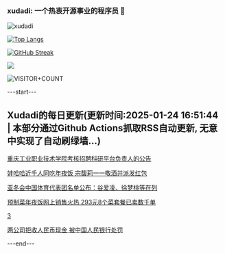 ### xudadi: 一个热衷开源事业的程序员 👋

![xudadi](https://github-readme-stats-git-masterorgs-github-readme-stats-team.vercel.app/api?username=xudadi)

[![Top Langs](https://github-readme-stats.vercel.app/api/top-langs/?username=xudadi)](https://github.com/anuraghazra/github-readme-stats)

[![GitHub Streak](https://streak-stats.demolab.com?user=xudadi&locale=zh_Hans)](https://git.io/streak-stats)

![](https://raw.githubusercontent.com/xudadi/xudadi/main/assets/github-contribution-grid-snake.svg)

![VISITOR+COUNT](https://komarev.com/ghpvc/?username=xudadi&label=VISITOR+COUNT)


---start---

## Xudadi的每日更新(更新时间:2025-01-24 16:51:44 | 本部分通过Github Actions抓取RSS自动更新, 无意中实现了自动刷绿墙...)

[重庆工业职业技术学院考核招聘科研平台负责人的公告](https://www.gongkaoleida.com/article/2275092)

[娃哈哈近千人同吃年夜饭 宗馥莉一一敬酒并派发红包](https://m.163.com/news/article/JMKF7V640514R9P4.html)

[亚冬会中国体育代表团名单公布：谷爱凌、徐梦桃等在列](https://m.163.com/news/article/JMLKPUQG0001899O.html)

[预制菜年夜饭网上销售火热 293元8个菜套餐已卖数千单](https://m.163.com/news/article/JMJL2F780514D3UH.html)

[3](https://m.163.com/touch/news/sub/domestic)

[两公司拒收人民币现金 被中国人民银行处罚](https://m.163.com/news/article/JMJSDB7G0519DFFO.html)

---end---
